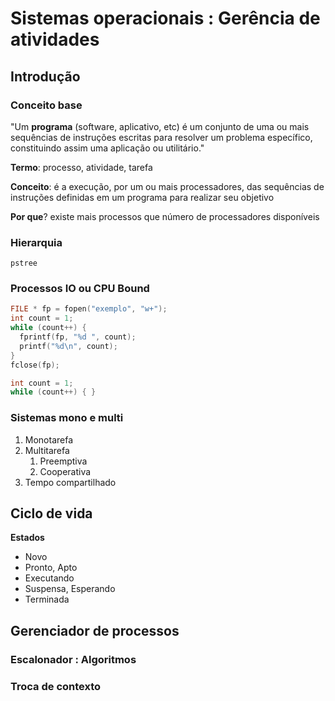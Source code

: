 # Sistemas operacionais : Gerência de atividades



## Introdução



### Conceito base
"Um __programa__ (software, aplicativo, etc) é um conjunto de uma ou mais sequências de instruções escritas para resolver um problema específico, constituindo assim uma aplicação ou utilitário."

**Termo**: processo, atividade, tarefa

**Conceito**: é a execução, por um ou mais processadores, das sequências de instruções definidas em um programa para realizar seu objetivo

**Por que**? existe mais processos que número de processadores disponíveis



### Hierarquia

```pstree```



### Processos IO ou CPU Bound

```c
FILE * fp = fopen("exemplo", "w+");
int count = 1;
while (count++) {
  fprintf(fp, "%d ", count);
  printf("%d\n", count);
}
fclose(fp);
```

```c
int count = 1;
while (count++) { }
```


### Sistemas mono e multi

1. Monotarefa
1. Multitarefa
   1. Preemptiva
   2. Cooperativa
1. Tempo compartilhado



## Ciclo de vida

**Estados**

- Novo
- Pronto, Apto
- Executando
- Suspensa, Esperando
- Terminada



## Gerenciador de processos


### Escalonador : Algoritmos

### Troca de contexto
